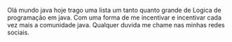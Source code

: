Olá mundo java hoje trago uma lista um tanto quanto grande de Logica de programação em java. Com uma forma de me incentivar e incentivar cada vez mais a comunidade java.
Qualquer duvida me chame nas minhas redes sociais.
